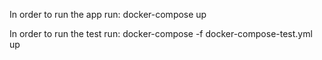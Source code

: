 In order to run the app run: docker-compose up

In order to run the test run: docker-compose -f docker-compose-test.yml up

